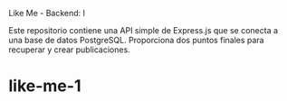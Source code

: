 Like Me - Backend: I

Este repositorio contiene una API simple de Express.js que se conecta a una base de datos PostgreSQL. Proporciona dos puntos finales para recuperar y crear publicaciones.

# like-me-1
